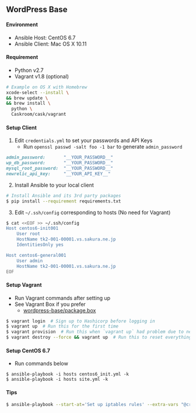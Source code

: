## WordPress Base

#### Environment
* Ansible Host: CentOS 6.7
* Ansible Client: Mac OS X 10.11

#### Requirement
- Python v2.7
- Vagrant v1.8 (optional)

```bash
# Example on OS X with Homebrew
xcode-select --install \
&& brew update \
&& brew install \
  python \
  Caskroom/cask/vagrant
```

#### Setup Client
1. Edit `credentials.yml` to set your passwords and API Keys
    * Run `openssl passwd -salt foo -1 bar` to generate `admin_password`

```ruby
admin_password:       "__YOUR_PASSWORD__"
wp_db_password:       "__YOUR_PASSWORD__"
mysql_root_password:  "__YOUR_PASSWORD__"
newrelic_api_key:     "__YOUR_API_KEY__"
```

2. Install Ansible to your local client

```bash
# Install Ansible and its 3rd party packages
$ pip install --requirement requirements.txt
```

3. Edit ``~/.ssh/config`` corresponding to hosts (No need for Vagrant)

```bash
$ cat <<EOF >> ~/.ssh/config
Host centos6-init001
    User root
    HostName tk2-001-00001.vs.sakura.ne.jp
    IdentitiesOnly yes

Host centos6-general001
    User admin
    HostName tk2-001-00001.vs.sakura.ne.jp
EOF
```

#### Setup Vagrant

* Run Vagrant commands after setting up
* See Vagrant Box if you prefer
  * [wordpress-base/package.box](https://dl.dropboxusercontent.com/u/6998388/wordpress-base/package.box)

```bash
$ vagrant login  # Sign up to Hashicorp before logging in
$ vagrant up  # Run this for the first time
$ vagrant provision  # Run this when `vagrant up` had problem due to network error, etc
$ vagrant destroy --force && vagrant up  # Run this to reset everything
```

#### Setup CentOS 6.7

* Run commands below

```
$ ansible-playbook -i hosts centos6_init.yml -k
$ ansible-playbook -i hosts site.yml -k
```

#### Tips

```bash
$ ansible-playbook --start-at='Set up iptables rules' --extra-vars "@credentials.yml" site.yml
```
